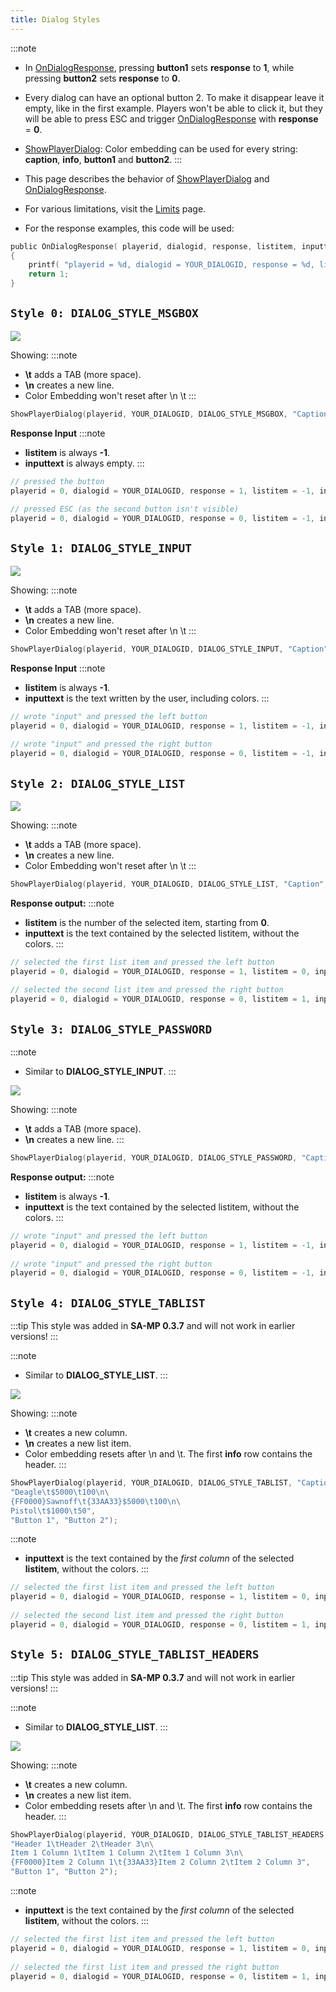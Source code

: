 ```yaml
---
title: Dialog Styles
---
```


:::note
* In [OnDialogResponse](../callbacks/OnDialogResponse), pressing **button1** sets **response** to **1**, while pressing **button2** sets **response** to **0**.
* Every dialog can have an optional button 2. To make it disappear leave it empty, like in the first example. Players won't be able to click it, but they will be able to press ESC and trigger [OnDialogResponse](../callbacks/OnDialogResponse) with **response** = **0**.
* [ShowPlayerDialog](../functions/ShowPlayerDialog): Color embedding can be used for every string: **caption**, **info**, **button1** and **button2**.
:::

* This page describes the behavior of [ShowPlayerDialog](../functions/ShowPlayerDialog) and [OnDialogResponse](../callbacks/OnDialogResponse).
* For various limitations, visit the [Limits](../resources/limits) page.
* For the response examples, this code will be used:
```c
public OnDialogResponse( playerid, dialogid, response, listitem, inputtext[ ] )
{
    printf( "playerid = %d, dialogid = YOUR_DIALOGID, response = %d, listitem = %d, inputtext = '%s' (size: %d)", playerid, response, listitem, inputtext, strlen( inputtext ) );
    return 1;
}
```

## `Style 0: DIALOG_STYLE_MSGBOX`
![](/images/dialogStyles/Dialog_style_msgbox.png)

Showing:
:::note
* **\t** adds a TAB (more space).
* **\n** creates a new line.
* Color Embedding won't reset after \n \t
:::

```c
ShowPlayerDialog(playerid, YOUR_DIALOGID, DIALOG_STYLE_MSGBOX, "Caption", "Info\n\tInfo", "Button 1", "");
```

**Response Input**
:::note
* **listitem** is always **-1**.
* **inputtext** is always empty.
:::

```c
// pressed the button
playerid = 0, dialogid = YOUR_DIALOGID, response = 1, listitem = -1, inputtext = '' (size: 0)
 
// pressed ESC (as the second button isn't visible)
playerid = 0, dialogid = YOUR_DIALOGID, response = 0, listitem = -1, inputtext = '' (size: 0)
```

## `Style 1: DIALOG_STYLE_INPUT`
![](/images/dialogStyles/Dialog_style_input.png)

Showing:
:::note
* **\t** adds a TAB (more space).
* **\n** creates a new line.
* Color Embedding won't reset after \n \t
:::
```c
ShowPlayerDialog(playerid, YOUR_DIALOGID, DIALOG_STYLE_INPUT, "Caption", "Enter information below:", "Button 1", "Button 2");
```

**Response Input**
:::note
* **listitem** is always **-1**.
* **inputtext** is the text written by the user, including colors.
:::
```c
// wrote "input" and pressed the left button
playerid = 0, dialogid = YOUR_DIALOGID, response = 1, listitem = -1, inputtext = 'input' (size: 5)
 
// wrote "input" and pressed the right button
playerid = 0, dialogid = YOUR_DIALOGID, response = 0, listitem = -1, inputtext = 'input' (size: 5)
```

## `Style 2: DIALOG_STYLE_LIST`
![](/images/dialogStyles/Dialog_style_list.png)

Showing:
:::note
* **\t** adds a TAB (more space).
* **\n** creates a new line.
* Color Embedding won't reset after \n \t
:::
```c
ShowPlayerDialog(playerid, YOUR_DIALOGID, DIALOG_STYLE_LIST, "Caption", "Item 0\n{FFFF00}Item 1\nItem 2", "Button 1", "Button 2");
```

**Response output:**
:::note
* **listitem**  is the number of the selected item, starting from **0**.
* **inputtext** is the text contained by the selected listitem, without the colors.
:::
```c
// selected the first list item and pressed the left button
playerid = 0, dialogid = YOUR_DIALOGID, response = 1, listitem = 0, inputtext = 'Item 0' (size: 6)
 
// selected the second list item and pressed the right button
playerid = 0, dialogid = YOUR_DIALOGID, response = 0, listitem = 1, inputtext = 'Item 1' (size: 6)
```

## `Style 3: DIALOG_STYLE_PASSWORD`
:::note
* Similar to **DIALOG_STYLE_INPUT**.
:::

![](/images/dialogStyles/Dialog_style_password.png)

Showing:
:::note
* **\t** adds a TAB (more space).
* **\n** creates a new line.
:::
```c
ShowPlayerDialog(playerid, YOUR_DIALOGID, DIALOG_STYLE_PASSWORD, "Caption", "Enter private information below:", "Button 1", "Button 2");
```

**Response output:**
:::note
* **listitem** is always **-1**.
* **inputtext** is the text contained by the selected listitem, without the colors.
:::

```c
// wrote "input" and pressed the left button
playerid = 0, dialogid = YOUR_DIALOGID, response = 1, listitem = -1, inputtext = 'input' (size: 5)
 
// wrote "input" and pressed the right button
playerid = 0, dialogid = YOUR_DIALOGID, response = 0, listitem = -1, inputtext = 'input' (size: 5)
```

## `Style 4: DIALOG_STYLE_TABLIST`
:::tip
This style was added in **SA-MP 0.3.7** and will not work in earlier versions!
:::

:::note
* Similar to **DIALOG_STYLE_LIST**.
:::

![](/images/dialogStyles/Dialog_style_tablist.png)

Showing:
:::note
* **\t** creates a new column.
* **\n** creates a new list item.
* Color embedding resets after \n and \t.
The first **info** row contains the header.
:::
```c
ShowPlayerDialog(playerid, YOUR_DIALOGID, DIALOG_STYLE_TABLIST, "Caption",
"Deagle\t$5000\t100\n\
{FF0000}Sawnoff\t{33AA33}$5000\t100\n\
Pistol\t$1000\t50",
"Button 1", "Button 2");
```

:::note
* **inputtext** is the text contained by the *first column* of the selected **listitem**, without the colors.
:::
```c
// selected the first list item and pressed the left button
playerid = 0, dialogid = YOUR_DIALOGID, response = 1, listitem = 0, inputtext = 'Deagle' (size: 6)
 
// selected the second list item and pressed the right button
playerid = 0, dialogid = YOUR_DIALOGID, response = 0, listitem = 1, inputtext = 'Sawnoff' (size: 7)
```

## `Style 5: DIALOG_STYLE_TABLIST_HEADERS`
:::tip
This style was added in **SA-MP 0.3.7** and will not work in earlier versions!
:::

:::note
* Similar to **DIALOG_STYLE_LIST**.
:::

![](/images/dialogStyles/Dialog_style_tablist_headers.png)

Showing:
:::note
* **\t** creates a new column.
* **\n** creates a new list item.
* Color embedding resets after \n and \t.
The first **info** row contains the header.
:::
```c
ShowPlayerDialog(playerid, YOUR_DIALOGID, DIALOG_STYLE_TABLIST_HEADERS, "Caption",
"Header 1\tHeader 2\tHeader 3\n\
Item 1 Column 1\tItem 1 Column 2\tItem 1 Column 3\n\
{FF0000}Item 2 Column 1\t{33AA33}Item 2 Column 2\tItem 2 Column 3",
"Button 1", "Button 2");
```

:::note
* **inputtext** is the text contained by the *first column* of the selected **listitem**, without the colors.
:::
```c
// selected the first list item and pressed the left button
playerid = 0, dialogid = YOUR_DIALOGID, response = 1, listitem = 0, inputtext = 'Item 1 Column 1' (size: 15)
 
// selected the first list item and pressed the right button
playerid = 0, dialogid = YOUR_DIALOGID, response = 0, listitem = 1, inputtext = 'Item 2 Column 1' (size: 15)
```